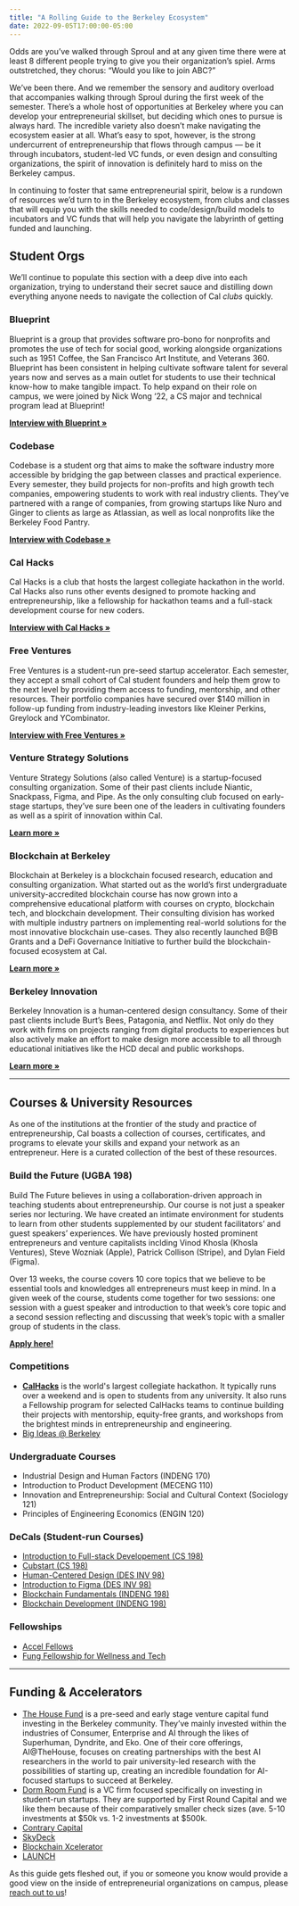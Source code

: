 ```yaml
---
title: "A Rolling Guide to the Berkeley Ecosystem"
date: 2022-09-05T17:00:00-05:00
---
```


Odds are you’ve walked through Sproul and at any given time there were at least 8 different people trying to give you their organization’s spiel. Arms outstretched, they chorus: “Would you like to join ABC?” 

We’ve been there. And we remember the sensory and auditory overload that accompanies walking through Sproul during the first week of the semester. There’s a whole host of opportunities at Berkeley where you can develop your entrepreneurial skillset, but deciding which ones to pursue is always hard. The incredible variety also doesn’t make navigating the ecosystem easier at all.  What’s easy to spot, however, is the strong undercurrent of entrepreneurship that flows through campus — be it through incubators, student-led VC funds, or even design and consulting organizations, the spirit of innovation is definitely hard to miss on the Berkeley campus.

In continuing to foster that same entrepreneurial spirit, below is a rundown of resources we’d turn to in the Berkeley ecosystem, from clubs and classes that will equip you with the skills needed to code/design/build models to incubators and VC funds that will help you navigate the labyrinth of getting funded and launching.

## Student Orgs

We’ll continue to populate this section with a deep dive into each organization, trying to understand their secret sauce and distilling down everything anyone needs to navigate the collection of Cal *clubs* quickly.

### Blueprint

Blueprint is a group that provides software pro-bono for nonprofits and promotes the use of tech for social good, working alongside organizations such as 1951 Coffee, the San Francisco Art Institute, and Veterans 360. Blueprint has been consistent in helping cultivate software talent for several years now and serves as a main outlet for students to use their technical know-how to make tangible impact. To help expand on their role on campus, we were joined by Nick Wong ‘22, a CS major and technical program lead at Blueprint!

**[Interview with Blueprint »](/guide/blueprint)**

### Codebase

Codebase is a student org that aims to make the software industry more accessible by bridging the gap between classes and practical experience. Every semester, they build projects for non-profits and high growth tech companies, empowering students to work with real industry clients. They’ve partnered with a range of companies, from growing startups like Nuro and Ginger to clients as large as Atlassian, as well as local nonprofits like the Berkeley Food Pantry.

**[Interview with Codebase »](/guide/codebase)**

### Cal Hacks

Cal Hacks is a club that hosts the largest collegiate hackathon in the world. Cal Hacks also runs other events designed to promote hacking and entrepreneurship, like a fellowship for hackathon teams and a full-stack development course for new coders.

**[Interview with Cal Hacks »](/guide/calhacks)**

### Free Ventures

Free Ventures is a student-run pre-seed startup accelerator. Each semester, they accept a small cohort of Cal student founders and help them grow to the next level by providing them access to funding, mentorship, and other resources. Their portfolio companies have secured over $140 million in follow-up funding from industry-leading investors like Kleiner Perkins, Greylock and YCombinator.

**[Interview with Free Ventures »](/guide/freeventures)**

### Venture Strategy Solutions

Venture Strategy Solutions (also called Venture) is a startup-focused consulting organization. Some of their past clients include Niantic, Snackpass, Figma, and Pipe. As the only consulting club focused on early-stage startups, they’ve sure been one of the leaders in cultivating founders as well as a spirit of innovation within Cal. 

**[Learn more »](https://www.berkeleyvss.com)**

### Blockchain at Berkeley

Blockchain at Berkeley is a blockchain focused research, education and consulting organization. What started out as the world’s first undergraduate university-accredited blockchain course has now grown into a comprehensive educational platform with courses on crypto, blockchain tech, and blockchain development. Their consulting division has worked with multiple industry partners on implementing real-world solutions for the most innovative blockchain use-cases. They also recently launched B@B Grants and a DeFi Governance Initiative to further build the blockchain-focused ecosystem at Cal.

**[Learn more »](https://blockchain.berkeley.edu)**

### Berkeley Innovation

Berkeley Innovation is a human-centered design consultancy. Some of their past clients include Burt’s Bees, Patagonia, and Netflix. Not only do they work with firms on projects ranging from digital products to experiences but also actively make an effort to make design more accessible to all through educational initiatives like the HCD decal and public workshops.

**[Learn more »](https://www.berkeleyinnovation.org)**

---

## Courses & University Resources

As one of the institutions at the frontier of the study and practice of entrepreneurship, Cal boasts a collection of courses, certificates, and programs to elevate your skills and expand your network as an entrepreneur. Here is a curated collection of the best of these resources.

### Build the Future (UGBA 198)

Build The Future believes in using a collaboration-driven approach in teaching students about entrepreneurship. Our course is not just a speaker series nor lecturing. We have created an intimate environment for students to learn from other students supplemented by our student facilitators’ and guest speakers’ experiences. We have previously hosted prominent entrepreneurs and venture capitalists inclding Vinod Khosla (Khosla Ventures), Steve Wozniak (Apple), Patrick Collison (Stripe), and Dylan Field (Figma).

Over 13 weeks, the course covers 10 core topics that we believe to be essential tools and knowledges all entrepreneurs must keep in mind. In a given week of the course, students come together for two sessions: one session with a guest speaker and introduction to that week’s core topic and a second session reflecting and discussing that week’s topic with a smaller group of students in the class.

**[Apply here!](https://docs.google.com/forms/d/e/1FAIpQLSfDPnTsfa_f1aBjqx4rxgmPYNXLFofNO56l8Z2V4Agsm3JcFg/viewform?usp=sf_link)**

### Competitions

- **[CalHacks](https://calhacks.io)** is the world's largest collegiate hackathon. It typically runs over a weekend and is open to students from any university. It also runs a Fellowship program for selected CalHacks teams to continue building their projects with mentorship, equity-free grants, and workshops from the brightest minds in entrepreneurship and engineering.
- [Big Ideas @ Berkeley](https://bigideascontest.org) 


### Undergraduate Courses

- Industrial Design and Human Factors (INDENG 170)
- Introduction to Product Development (MECENG 110)
- Innovation and Entrepreneurship: Social and Cultural Context (Sociology 121)
- Principles of Engineering Economics (ENGIN 120)

### DeCals (Student-run Courses)

- [Introduction to Full-stack Developement (CS 198)](https://fullstackdecal.com)
- [Cubstart (CS 198)](https://cubstart.com)
- [Human-Centered Design (DES INV 98)](https://www.berkeleyinnovation.org/hcd-decal)
- [Introduction to Figma (DES INV 98)](https://www.notion.so/Introduction-to-Figma-Decal-1af70b8891634923bed87bdda4d64640)
- [Blockchain Fundamentals (INDENG 198)](https://blockchain.berkeley.edu/courses/fundamentals-decal.html)
- [Blockchain Development (INDENG 198)](https://blockchain.berkeley.edu/courses/developers-decal.html)

### Fellowships

- [Accel Fellows](https://eecs.berkeley.edu/resources/undergrads/accel)
- [Fung Fellowship for Wellness and Tech](https://fungfellows.berkeley.edu)

---

## Funding & Accelerators 

- [The House Fund](https://thehouse.fund) is a pre-seed and early stage venture capital fund investing in the Berkeley community. They’ve mainly invested within the industries of Consumer, Enterprise and AI through the likes of Superhuman, Dyndrite, and Eko. One of their core offerings, AI@TheHouse, focuses on creating partnerships with the best AI researchers in the world to pair university-led research with the possibilities of starting up, creating an incredible foundation for AI-focused startups to succeed at Berkeley.
- [Dorm Room Fund](https://www.dormroomfund.com/) is a VC firm focused specifically on investing in student-run startups. They are supported by First Round Capital and we like them because of their comparatively smaller check sizes (ave. 5-10 investments at $50k vs. 1-2 investments at $500k.
- [Contrary Capital](https://contrary.com)
- [SkyDeck](https://skydeck.berkeley.edu)
- [Blockchain Xcelerator](https://xcelerator.berkeley.edu)
- [LAUNCH](https://www.uclaunch.com)

As this guide gets fleshed out, if you or someone you know would provide a good view on the inside of entrepreneurial organizations on campus, please [reach out to us](mailto:btfdecal@gmail.com?subject=Re:+Berkeley+Ecosystem)!
